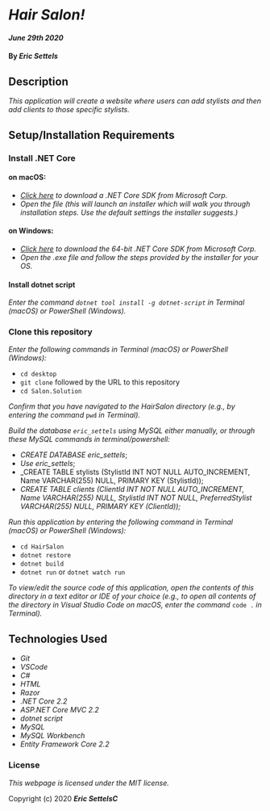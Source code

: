 # _Hair Salon!_

#### _June 29th 2020_

#### By _**Eric Settels**_

## Description

_This application will create a website where users can add stylists and then add clients to those specific stylists._

## Setup/Installation Requirements

### Install .NET Core

#### on macOS:

- _[Click here](https://dotnet.microsoft.com/download/thank-you/dotnet-sdk-2.2.106-macos-x64-installer) to download a
  .NET Core SDK from Microsoft Corp._
- _Open the file (this will launch an installer which will walk you through installation steps. Use the default settings
  the installer suggests.)_

#### on Windows:

- _[Click here](https://dotnet.microsoft.com/download/thank-you/dotnet-sdk-2.2.203-windows-x64-installer) to download
  the 64-bit .NET Core SDK from Microsoft Corp._
- _Open the .exe file and follow the steps provided by the installer for your OS._

#### Install dotnet script

_Enter the command `dotnet tool install -g dotnet-script` in Terminal (macOS) or PowerShell (Windows)._

### Clone this repository

_Enter the following commands in Terminal (macOS) or PowerShell (Windows):_

- `cd desktop`
- `git clone` followed by the URL to this repository
- `cd Salon.Solution`

_Confirm that you have navigated to the HairSalon directory (e.g., by entering the command_ `pwd` _in Terminal)._

_Build the database `eric_settels` using MySQL either manually, or through these MySQL commands in terminal/powershell:_

- _CREATE DATABASE eric_settels_;
- _Use eric_settels_;
- \_CREATE TABLE stylists (StylistId INT NOT NULL AUTO_INCREMENT, Name VARCHAR(255) NULL, PRIMARY KEY (StylistId));
- _CREATE TABLE clients (ClientId INT NOT NULL AUTO_INCREMENT, Name VARCHAR(255) NULL, StylistId INT NOT NULL,
  PreferredStylist VARCHAR(255) NULL, PRIMARY KEY (ClientId));_

_Run this application by entering the following command in Terminal (macOS) or PowerShell (Windows):_

- `cd HairSalon`
- `dotnet restore`
- `dotnet build`
- `dotnet run` or `dotnet watch run`

_To view/edit the source code of this application, open the contents of this directory in a text editor or IDE of your
choice (e.g., to open all contents of the directory in Visual Studio Code on macOS, enter the command_ `code .` _in
Terminal)._

## Technologies Used

- _Git_
- _VSCode_
- _C#_
- _HTML_
- _Razor_
- _.NET Core 2.2_
- _ASP.NET Core MVC 2.2_
- _dotnet script_
- _MySQL_
- _MySQL Workbench_
- _Entity Framework Core 2.2_

### License

_This webpage is licensed under the MIT license._

Copyright (c) 2020 **_Eric SettelsC_**

